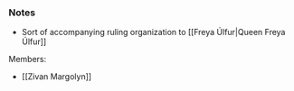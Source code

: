 ### Notes 

- Sort of accompanying ruling organization to [[Freya Úlfur|Queen Freya Úlfur]]

Members:
- [[Zivan Margolyn]]
